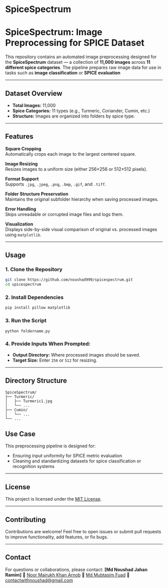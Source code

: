 # SpiceSpectrum

#  SpiceSpectrum: Image Preprocessing for SPICE Dataset

This repository contains an automated image preprocessing  designed for the **SpiceSpectrum** dataset — a collection of **11,000 images** across **11 different spice categories**. The pipeline prepares raw image data for use in tasks such as **image classification** or **SPICE evaluation**

---

##  Dataset Overview

- **Total Images:** 11,000
- **Spice Categories:** 11 types (e.g., Turmeric, Coriander, Cumin, etc.)
- **Structure:** Images are organized into folders by spice type.

---

##  Features

 **Square Cropping**  
Automatically crops each image to the largest centered square.

 **Image Resizing**  
Resizes images to a uniform size (either 256×256 or 512×512 pixels).

 **Format Support**  
Supports `.jpg`, `.jpeg`, `.png`, `.bmp`, `.gif`, and `.tiff`.

 **Folder Structure Preservation**  
Maintains the original subfolder hierarchy when saving processed images.

 **Error Handling**  
Skips unreadable or corrupted image files and logs them.

 **Visualization**  
Displays side-by-side visual comparison of original vs. processed images using `matplotlib`.

---

##  Usage

### 1. Clone the Repository
```bash
git clone https://github.com/noushad999/spicespectrum.git
cd spicespectrum
````

### 2. Install Dependencies

```bash
pip install pillow matplotlib
```

### 3. Run the Script

```bash
python foldername.py
```

### 4. Provide Inputs When Prompted:

*  **Output Directory:** Where processed images should be saved.
*  **Target Size:** Enter `256` or `512` for resizing.

---

##  Directory Structure

```
SpiceSpectrum/
├── Turmeric/
│   ├── Turmeric1.jpg
│   └── ...
├── Cumin/
│   └── ...
└── ...
```



##  Use Case

This preprocessing pipeline is designed for:
* Ensuring input uniformity for SPICE metric evaluation
* Cleaning and standardizing datasets for spice classification or recognition systems

---

##  License

This project is licensed under the [MIT License](LICENSE).

---

##  Contributing

Contributions are welcome! Feel free to open issues or submit pull requests to improve functionality, add features, or fix bugs.

---

##  Contact

For questions or collaborations, please contact:
**\[Md Noushad Jahan Ramim]**
📧 [Noor Mairukh Khan Arnob](mailto:arnob39@gmail.com)
📧 [Md Mubtasim Fuad](mailto:mft.turzo@gmail.com)
📧 [contactwithnoushad@gmail.com](mailto:contactwithnoushad@gmail.com)

```



